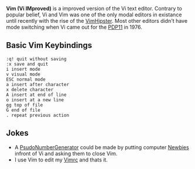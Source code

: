 **Vim (Vi IMproved)** is a improved version of the Vi text editor. Contrary to popular belief, Vi and Vim was one of the only modal editors in existance until recently with the rise of the [VimHipster](?VimHipster). Most other editors didn't have mode switching when Vi came out for the [PDP11](?PDP11) in 1976.

## Basic Vim Keybindings
```
:q! quit without saving
:x save and quit
i insert mode
v visual mode
ESC normal mode
a insert after character
x delete character
A insert at end of line
o insert at a new line
gg top of file
G end of file
. repeat previous action
```

## Jokes
- A [PsudoNumberGenerator](?PsudoNumberGenerator) could be made by putting computer [Newbies](?Newbies) infront of Vi and asking them to close Vim.
- I use Vim to edit my [Vimrc](?Vimrc) and thats it.

